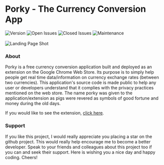 # Porky - The Currency Conversion App
![Version](https://img.shields.io/github/v/release/sricharankrishnan/porky-the-currency-converter-app?sort=semver)
![Open Issues](https://img.shields.io/github/issues-raw/sricharankrishnan/porky-the-currency-converter-app)
![Closed Issues](https://img.shields.io/github/issues-closed-raw/sricharankrishnan/porky-the-currency-converter-app)
![Maintenance](https://img.shields.io/maintenance/yes/2022)
<br/>
<br/>
![Landing Page Shot](https://raw.githubusercontent.com/sricharankrishnan/porky-the-currency-converter-app/master/assets/images/app-screen-shot.png)

### About
Porky is a free currency conversion application built and deployed as an extension on the Google Chrome Web Store. Its purpose is to simply help people get real time data/information on currency exchange rates (between two currencies). This application's source code is made public to help any user or developers understand that it complies with the privacy practices mentioned on the web store. The name porky was given to the application/extension as pigs were revered as symbols of good fortune and money during the old days.

If you would like to see the extension, <a href="https://chrome.google.com/webstore/detail/porky-the-currency-conver/oipnhacgfflaanfephchpgjkkcdncekd/related">click here</a>.

###  Support
If you like this project, I would really appreciate you placing a star on the github project. This would really help encourage me to become a better developer. Speak to your friends and colleagues about this project too if you can and seek their support.
Here is wishing you a nice day and happy coding. Cheers!
